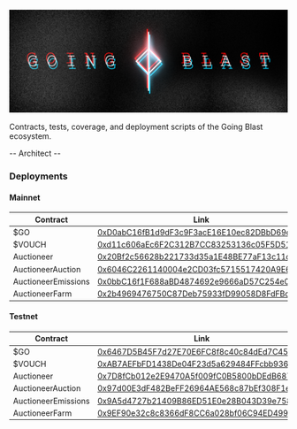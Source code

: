 ![Going Blast Logo](https://raw.githubusercontent.com/going-blast/media-kit/master/Logo%20Large%20-%20Chromatic.png)

Contracts, tests, coverage, and deployment scripts of the Going Blast ecosystem.

-- Architect --

### Deployments

#### Mainnet

| Contract            | Link                                                                                                                  |
| ------------------- | --------------------------------------------------------------------------------------------------------------------- |
| $GO                 | [0xD0abC16fB1d9dF3c9F3acE16E10ec82DBbD69d94](https://blastscan.io/address/0xD0abC16fB1d9dF3c9F3acE16E10ec82DBbD69d94) |
| $VOUCH              | [0xd11c606aEc6F2C312B7CC83253136c05F5D513a6](https://blastscan.io/address/0xd11c606aEc6F2C312B7CC83253136c05F5D513a6) |
| Auctioneer          | [0x20Bf2c56628b221733d35a1E48BE77aF13c11dcb](https://blastscan.io/address/0x20Bf2c56628b221733d35a1E48BE77aF13c11dcb) |
| AuctioneerAuction   | [0x6046C2261140004e2CD03fc5715517420A9E6afD](https://blastscan.io/address/0x6046C2261140004e2CD03fc5715517420A9E6afD) |
| AuctioneerEmissions | [0x0bbC16f1F688aBD4874692e9666aD57C254e01b7](https://blastscan.io/address/0x0bbC16f1F688aBD4874692e9666aD57C254e01b7) |
| AuctioneerFarm      | [0x2b4969476750C87Deb75933fD99058D8FdFBc4a2](https://blastscan.io/address/0x2b4969476750C87Deb75933fD99058D8FdFBc4a2) |

#### Testnet

| Contract            | Link                                                                                                                          |
| ------------------- | ----------------------------------------------------------------------------------------------------------------------------- |
| $GO                 | [0x6467D5B45F7d27E70E6FC8f8c40c84dEd7C45504](https://testnet.blastscan.io/address/0x6467D5B45F7d27E70E6FC8f8c40c84dEd7C45504) |
| $VOUCH              | [0xAB7AEFbFD1438De04F23d5a629484FFcbb93676b](https://testnet.blastscan.io/address/0xAB7AEFbFD1438De04F23d5a629484FFcbb93676b) |
| Auctioneer          | [0x7D8fCb012e2E9470A5f009fC0B5800bDEdB68700](https://testnet.blastscan.io/address/0x7D8fCb012e2E9470A5f009fC0B5800bDEdB68700) |
| AuctioneerAuction   | [0x97d00E3dF482BeFF26964AE568c87bEf308F1eF6](https://testnet.blastscan.io/address/0x97d00E3dF482BeFF26964AE568c87bEf308F1eF6) |
| AuctioneerEmissions | [0x9A5d4727b21409B86ED51E0e28B043D39e758b2b](https://testnet.blastscan.io/address/0x9A5d4727b21409B86ED51E0e28B043D39e758b2b) |
| AuctioneerFarm      | [0x9EF90e32c8c8366dF8CC6a028bf06C94ED49902D](https://testnet.blastscan.io/address/0x9EF90e32c8c8366dF8CC6a028bf06C94ED49902D) |

```

```
